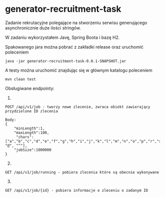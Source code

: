 # generator-recruitment-task
Zadanie rekrutacyjne polegające na stworzeniu serwisu generującego asynchronicznie duże ilości stringów.

W zadaniu wykorzystałem Javę, Spring Boota i bazę H2.

Spakowanego jara można pobrać z zakładki release oraz uruchomić poleceniem

`java -jar generator-recruitment-task-0.0.1-SNAPSHOT.jar`

A testy można uruchomić znajdując się w głównym katalogu poleceniem

`mvn clean test`

Obsługiwane endpointy:

1.
```
POST /api/v1/job - tworzy nowe zlecenie, zwraca obiekt zawierający przydzielone ID zlecenia

Body:
{
    "minLength":1,
    "maxLength":100,
     "chars":["a","b","c","d","e","f","g","h","i","j","k","l","m","n","o","p","r","s","t","u","w","x","y","z","&", "@", "^"],
    "jobSize":1000000
}
```
2.
`GET /api/v1/job/running - pobiera zlecenia które są obecnie wykonywane`

3.
`GET /api/v1/job/{id} - pobiera informacje o zleceniu o zadanym ID`





